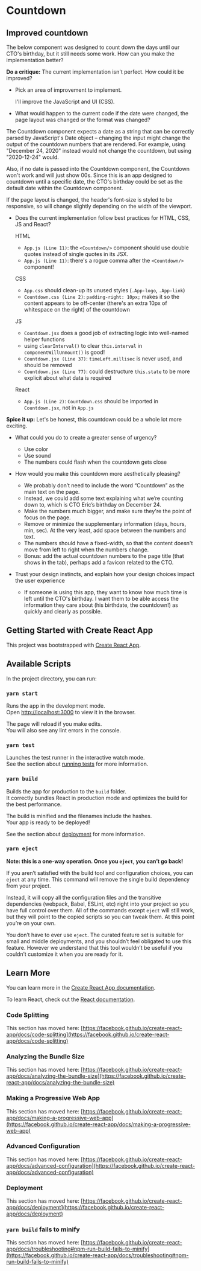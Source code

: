# Countdown

## Improved countdown

The below component was designed to count down the days until our CTO's birthday, but it still needs some work. How can you make the implementation better?

**Do a critique:** The current implementation isn't perfect. How could it be improved?

* Pick an area of improvement to implement.

  I'll improve the JavaScript and UI (CSS).

* What would happen to the current code if the date were changed, the page layout was changed or the format was changed?

 The Countdown component expects a date as a string that can be correctly parsed by JavaScript's Date object – changing the input might change the output of the countdown numbers that are rendered. For example, using "December 24, 2020" instead would not change the countdown, but using "2020-12-24" would.

 Also, if no date is passed into the Countdown component, the Countdown won't work and will just show 00s. Since this is an app designed to countdown until a specific date, the CTO's birthday could be set as the default date within the Countdown component.

 If the page layout is changed, the header's font-size is styled to be responsive, so will change slightly depending on the width of the viewport.

* Does the current implementation follow best practices for HTML, CSS, JS and React?

  HTML
  - `App.js (Line 11)`: the `<Countdown/>` component should use double quotes instead of single quotes in its JSX.
  - `App.js (Line 11)`: there's a rogue comma after the `<Countdown/>` component!

  CSS
  - `App.css` should clean-up its unused styles (`.App-logo`, `.App-link`)
  - `Countdown.css (Line 2)`: `padding-right: 10px;` makes it so the content appears to be off-center (there's an extra 10px of whitespace on the right) of the countdown

  JS
  - `Countdown.jsx` does a good job of extracting logic into well-named helper functions
  - using `clearInterval()` to clear `this.interval` in `componentWillUnmount()` is good!
  - `Countdown.jsx (Line 37)`: `timeLeft.millisec` is never used, and should be removed
  - `Countdown.jsx (Line 77)`: could destructure `this.state` to be more explicit about what data is required

  React
  - `App.js (Line 2)`: `Countdown.css` should be imported in `Countdown.jsx`, not in `App.js`

**Spice it up:** Let's be honest, this countdown could be a whole lot more exciting.

* What could you do to create a greater sense of urgency?

  - Use color
  - Use sound
  - The numbers could flash when the countdown gets close

* How would you make this countdown more aesthetically pleasing?
  - We probably don’t need to include the word “Countdown” as the main text on the page.
  - Instead, we could add some text explaining what we’re counting down to, which is CTO Eric’s birthday on December 24.
  - Make the numbers much bigger, and make sure they're the point of focus on the page.
  - Remove or minimize the supplementary information (days, hours, min, sec). At the very least, add space between the numbers and text.
  - The numbers should have a fixed-width, so that the content doesn't move from left to right when the numbers change.
  - Bonus: add the actual countdown numbers to the page title (that shows in the tab), perhaps add a favicon related to the CTO.

* Trust your design instincts, and explain how your design choices impact the user experience

  - If someone is using this app, they want to know how much time is left until the CTO's birthday. I want them to be able access the information they care about (his birthdate, the countdown!) as quickly and clearly as possible.

## Getting Started with Create React App

This project was bootstrapped with [Create React App](https://github.com/facebook/create-react-app).

## Available Scripts

In the project directory, you can run:

### `yarn start`

Runs the app in the development mode.\
Open [http://localhost:3000](http://localhost:3000) to view it in the browser.

The page will reload if you make edits.\
You will also see any lint errors in the console.

### `yarn test`

Launches the test runner in the interactive watch mode.\
See the section about [running tests](https://facebook.github.io/create-react-app/docs/running-tests) for more information.

### `yarn build`

Builds the app for production to the `build` folder.\
It correctly bundles React in production mode and optimizes the build for the best performance.

The build is minified and the filenames include the hashes.\
Your app is ready to be deployed!

See the section about [deployment](https://facebook.github.io/create-react-app/docs/deployment) for more information.

### `yarn eject`

**Note: this is a one-way operation. Once you `eject`, you can’t go back!**

If you aren’t satisfied with the build tool and configuration choices, you can `eject` at any time. This command will remove the single build dependency from your project.

Instead, it will copy all the configuration files and the transitive dependencies (webpack, Babel, ESLint, etc) right into your project so you have full control over them. All of the commands except `eject` will still work, but they will point to the copied scripts so you can tweak them. At this point you’re on your own.

You don’t have to ever use `eject`. The curated feature set is suitable for small and middle deployments, and you shouldn’t feel obligated to use this feature. However we understand that this tool wouldn’t be useful if you couldn’t customize it when you are ready for it.

## Learn More

You can learn more in the [Create React App documentation](https://facebook.github.io/create-react-app/docs/getting-started).

To learn React, check out the [React documentation](https://reactjs.org/).

### Code Splitting

This section has moved here: [https://facebook.github.io/create-react-app/docs/code-splitting](https://facebook.github.io/create-react-app/docs/code-splitting)

### Analyzing the Bundle Size

This section has moved here: [https://facebook.github.io/create-react-app/docs/analyzing-the-bundle-size](https://facebook.github.io/create-react-app/docs/analyzing-the-bundle-size)

### Making a Progressive Web App

This section has moved here: [https://facebook.github.io/create-react-app/docs/making-a-progressive-web-app](https://facebook.github.io/create-react-app/docs/making-a-progressive-web-app)

### Advanced Configuration

This section has moved here: [https://facebook.github.io/create-react-app/docs/advanced-configuration](https://facebook.github.io/create-react-app/docs/advanced-configuration)

### Deployment

This section has moved here: [https://facebook.github.io/create-react-app/docs/deployment](https://facebook.github.io/create-react-app/docs/deployment)

### `yarn build` fails to minify

This section has moved here: [https://facebook.github.io/create-react-app/docs/troubleshooting#npm-run-build-fails-to-minify](https://facebook.github.io/create-react-app/docs/troubleshooting#npm-run-build-fails-to-minify)
